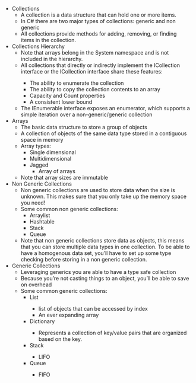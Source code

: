 * Collections
    * A collection is a data structure that can hold one or more items.
    * In C# there are two major types of collections: generic and non generic
    * All collections provide methods for adding, removing, or finding items in the collection. 
* Collections Hierarchy
    * Note that arrays belong in the System namespace and is not included in the hierarchy. 
    * All collections that directly or indirectly implement the ICollection interface or the ICollection<T> interface share these features:
        * The ability to enumerate the collection
        * The ability to copy the collection contents to an array
        * Capacity and Count properties
        * A consistent lower bound
    * The IEnumerable interface exposes an enumerator, which supports a simple iteration over a non-generic/generic collection
* Arrays
    * The basic data structure to store a group of objects
    * A collection of objects of the same data type stored in a contiguous space in memory
    * Array types:
        * Single dimensional 
        * Multidimensional
        * Jagged 
            * Array of arrays
    * Note that array sizes are immutable
* Non Generic Collections
    * Non generic collections are used to store data when the size is unknown. This makes sure that you only take up the memory space you need!
    * Some common non generic collections:
        * Arraylist
        * Hashtable
        * Stack
        * Queue
    * Note that non generic collections store data as objects, this means that you can store multiple data types in one collection. To be able to have a homogenous data set, you’ll have to set up some type checking before storing in a non generic collection.
* Generic Collections
    * Leveraging generics you are able to have a type safe collection
    * Because you’re not casting things to an object, you’ll be able to save on overhead
    * Some common generic collections:
        * List<T>
            * list of objects that can be accessed by index
            * An ever expanding array
        * Dictionary<T>
            * Represents a collection of key/value pairs that are organized based on the key.
        * Stack<T>
            * LIFO
        * Queue<T>
            * FIFO

